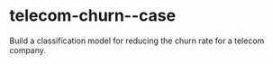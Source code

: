 # telecom-churn--case
Build a classification model for reducing the churn rate for a telecom company.
